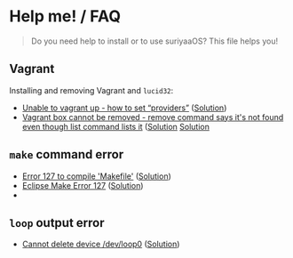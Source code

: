 # Help me! / FAQ
> Do you need help to install or to use suriyaaOS? This file helps you!

## Vagrant

Installing and removing Vagrant and `lucid32`:
* [Unable to vagrant up - how to set “providers”](http://stackoverflow.com/questions/29450437/unable-to-vagrant-up-how-to-set-providers) ([Solution](http://stackoverflow.com/a/32930162/5157221))
* [Vagrant box cannot be removed - remove command says it's not found even though list command lists it](http://stackoverflow.com/questions/15994097/vagrant-box-cannot-be-removed-remove-command-says-its-not-found-even-though-l) ([Solution](http://stackoverflow.com/a/15994114/5157221) [Solution](http://stackoverflow.com/a/15994114/5157221)

## `make` command error

* [Error 127 to compile 'Makefile'](http://stackoverflow.com/questions/17712213/error-127-to-compile-makefile) ([Solution](http://stackoverflow.com/a/17712334/5157221))
* [Eclipse Make Error 127](http://stackoverflow.com/questions/3478877/eclipse-make-error-127) ([Solution](http://stackoverflow.com/a/3479872/5157221))
* 
## `loop` output error
* [Cannot delete device /dev/loop0](http://stackoverflow.com/questions/5881134/cannot-delete-device-dev-loop0) ([Solution](http://stackoverflow.com/a/5882272/5157221))
